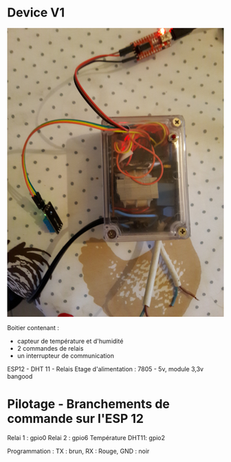 # Device V1

![](20160507_201657.jpg)

Boitier contenant :

- capteur de température et d'humidité
- 2 commandes de relais
- un interrupteur de communication

ESP12 - DHT 11 - Relais
Etage d'alimentation : 7805 - 5v, module 3,3v bangood

# Pilotage - Branchements de commande sur l'ESP 12

Relai 1 : gpio0
Relai 2 : gpio6
Température DHT11: gpio2

Programmation : TX : brun, RX : Rouge, GND : noir

